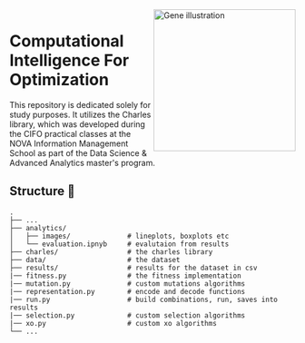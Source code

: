 <img src="https://static.vecteezy.com/system/resources/thumbnails/015/280/601/small_2x/hand-drawn-genes-and-dna-illustration-png.png" alt="Gene illustration" align="right" style="width: 250px;">
  
# Computational Intelligence For Optimization
<p>This repository is dedicated solely for study purposes. It utilizes the Charles library, which was developed during the CIFO practical classes at the NOVA Information Management School as part of the Data Science & Advanced Analytics master's program.</p>

## Structure 📂

```
.
├── ...
├── analytics/               
│   ├── images/              # lineplots, boxplots etc
│   └── evaluation.ipnyb     # evalutaion from results
├── charles/                 # the charles library
├── data/                    # the dataset
├── results/                 # results for the dataset in csv
|── fitness.py               # the fitness implementation 
|── mutation.py              # custom mutations algorithms
|── representation.py        # encode and decode functions 
|── run.py                   # build combinations, run, saves into results 
|── selection.py             # custom selection algorithms 
|── xo.py                    # custom xo algorithms 
└── ...
```
